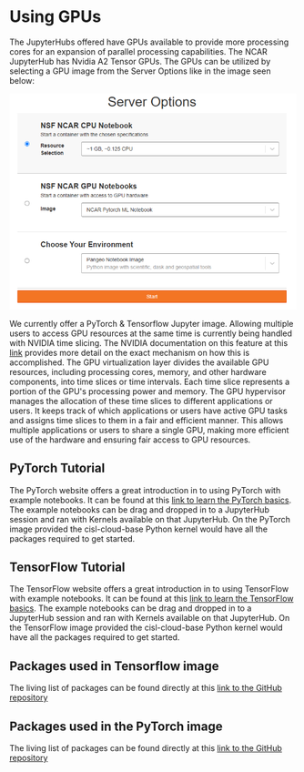 # Using GPUs

The JupyterHubs offered have GPUs available to provide more processing cores for an expansion of parallel processing capabilities. The NCAR JupyterHub has Nvidia A2 Tensor GPUs. The GPUs can be utilized by selecting a GPU image from the Server Options like in the image seen below:

<img src="../../media/jupyter/server-opts.png"/>

We currently offer a PyTorch & Tensorflow Jupyter image. Allowing multiple users to access GPU resources at the same time is currently being handled with NVIDIA time slicing. The NVIDIA documentation on this feature at this [link](https://docs.nvidia.com/datacenter/cloud-native/gpu-operator/latest/gpu-sharing.html) provides more detail on the exact mechanism on how this is accomplished. The GPU virtualization layer divides the available GPU resources, including processing cores, memory, and other hardware components, into time slices or time intervals. Each time slice represents a portion of the GPU's processing power and memory. The GPU hypervisor manages the allocation of these time slices to different applications or users. It keeps track of which applications or users have active GPU tasks and assigns time slices to them in a fair and efficient manner. This allows multiple applications or users to share a single GPU, making more efficient use of the hardware and ensuring fair access to GPU resources.

## PyTorch Tutorial

The PyTorch website offers a great introduction in to using PyTorch with example notebooks. It can be found at this [link to learn the PyTorch basics](https://pytorch.org/tutorials/beginner/basics/intro.html). The example notebooks can be drag and dropped in to a JupyterHub session and ran with Kernels available on that JupyterHub. On the PyTorch image provided the cisl-cloud-base Python kernel would have all the packages required to get started.

## TensorFlow Tutorial

The TensorFlow website offers a great introduction in to using TensorFlow with example notebooks. It can be found at this [link to learn the TensorFlow basics](https://www.tensorflow.org/tutorials). The example notebooks can be drag and dropped in to a JupyterHub session and ran with Kernels available on that JupyterHub. On the TensorFlow image provided the cisl-cloud-base Python kernel would have all the packages required to get started.

## Packages used in Tensorflow image

The living list of packages can be found directly at this [link to the GitHub repository](https://github.com/NCAR/cisl-cloud/blob/main/configs/jupyter/gpu-tf-notebook/cisl-gpu-base.yaml)

## Packages used in the PyTorch image

The living list of packages can be found directly at this [link to the GitHub repository](https://github.com/NCAR/cisl-cloud/blob/main/configs/jupyter/gpu-pyt-notebook/cisl-gpu-base.yaml)
